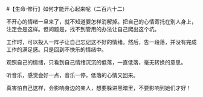 #【生命⋅修行】如何才能开心起来呢（二百六十二）

不开心的情绪一旦来了，就不知道要怎样消解掉。把自己的心情寄托在别人身上，注定会是这样。但问题是，找不到管用的办法让自己爬出这个坑。

工作时，可以投入一阵子让自己忘记这不好的情绪。然后，告一段落，并没有完成工作的满足感。只是回到不快乐的情绪中。

观照自己的情绪，只看到自己情绪沉沉的低落，一直低落，毫无转换的意思。

听音乐，感觉会好一点，音乐一停，低落的心情又回来。

真害怕自己这样，会影响身边的亲人，想要躲进黑暗里，不要影响到她们才好！